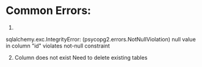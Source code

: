 # Common Errors:

1) 
sqlalchemy.exc.IntegrityError: (psycopg2.errors.NotNullViolation) null value in column "id" violates not-null constraint

2) Column does not exist
Need to delete existing tables


